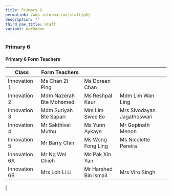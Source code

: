 ```yaml
---
title: Primary 6
permalink: /wdp-information/staff/p6/
description: ""
third_nav_title: Staff
variant: markdown
---
```

### **Primary 6**

#### **Primary 6 Form Teachers**

| Class | Form Teachers |  |  |
|---|---|---|---|
| Innovation 1 | Ms Chan Zi Ping | Ms Doreen Chan |  
| Innovation 2 | Mdm Nazerah Bte Mohamed | Ms Reshpal Kaur | Mdm Lim Wan Ling 
| Innovation 3 | Mdm Suriyah Bte Sapari | Mrs Lim Swee Ee |  Mrs Sivodayan Jagatheswari
| Innovation 4 | Mr Sakthivel Muthu | Ms Yunn Aykaye | Mr Gopinath Menon
| Innovation 5 | Mr Barry Chin | Ms Wong Fong Ling | Ms Nicolette Pereira
| Innovation 6A | Mr Ng Wei Chieh | Ms Pak Xin Yan |   
| Innovation 6B | Mrs Loh Li Li | Mr Harshad Bin Ismail | Mrs Viro Singh
|